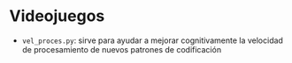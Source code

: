 # Videojuegos

-   `vel_proces.py`: sirve para ayudar a mejorar cognitivamente la velocidad de procesamiento de nuevos patrones de codificación
